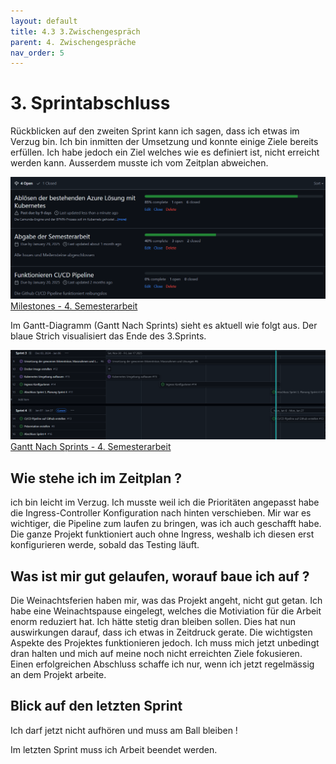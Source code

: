```yaml
---
layout: default
title: 4.3 3.Zwischengespräch
parent: 4. Zwischengespräche
nav_order: 5
---
```


# 3. Sprintabschluss

Rückblicken auf den zweiten Sprint kann ich sagen, dass ich etwas im Verzug bin. Ich bin inmitten der Umsetzung und konnte einige Ziele bereits erfüllen. Ich habe jedoch ein Ziel welches wie es definiert ist, nicht erreicht werden kann. Ausserdem musste ich vom Zeitplan abweichen.

![Meilensteine](../ressources/bilder/3_Sprint_Milestone.png)
[Milestones - 4. Semesterarbeit](https://github.com/Bazzako/SemArb4-CD-und-Camunda-BPM/milestones)

Im Gantt-Diagramm (Gantt Nach Sprints) sieht es aktuell wie folgt aus. Der blaue Strich visualisiert das Ende des 3.Sprints.

![Gantt](../ressources/bilder/3_Sprint_Gantt.png)
[Gantt Nach Sprints - 4. Semesterarbeit](https://github.com/users/Bazzako/projects/6/views/4)


## Wie stehe ich im Zeitplan ?

ich bin leicht im Verzug. Ich musste weil ich die Prioritäten angepasst habe die Ingress-Controller Konfiguration nach hinten verschieben. Mir war es wichtiger, die Pipeline zum laufen zu bringen, was ich auch geschafft habe. Die ganze Projekt funktioniert auch ohne Ingress, weshalb ich diesen erst konfigurieren werde, sobald das Testing läuft. 

## Was ist mir gut gelaufen, worauf baue ich auf ?

Die Weinachtsferien haben mir, was das Projekt angeht, nicht gut getan. Ich habe eine Weinachtspause eingelegt, welches die Motiviation für die Arbeit enorm reduziert hat. Ich hätte stetig dran bleiben sollen. Dies hat nun auswirkungen darauf, dass ich etwas in Zeitdruck gerate. Die wichtigsten Aspekte des Projektes funktionieren jedoch. Ich muss mich jetzt unbedingt dran halten und mich auf meine noch nicht erreichten Ziele fokusieren. Einen erfolgreichen Abschluss schaffe ich nur, wenn ich jetzt regelmässig an dem Projekt arbeite.


## Blick auf den letzten Sprint

Ich darf jetzt nicht aufhören und muss am Ball bleiben !

Im letzten Sprint muss ich Arbeit beendet werden.